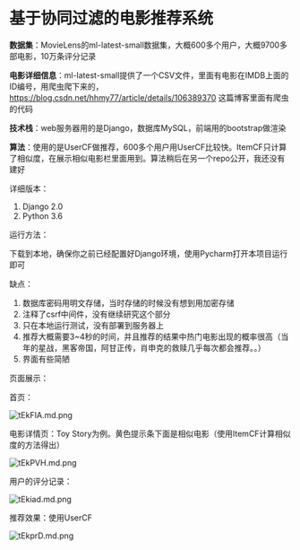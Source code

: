 # 基于协同过滤的电影推荐系统

**数据集**：MovieLens的ml-latest-small数据集，大概600多个用户，大概9700多部电影，10万条评分记录

**电影详细信息**：ml-latest-small提供了一个CSV文件，里面有电影在IMDB上面的ID编号，用爬虫爬下来的，https://blog.csdn.net/hhmy77/article/details/106389370 这篇博客里面有爬虫的代码

**技术栈**：web服务器用的是Django，数据库MySQL，前端用的bootstrap做渲染

**算法**：使用的是UserCF做推荐，600多个用户用UserCF比较快。ItemCF只计算了相似度，在展示相似电影栏里面用到。算法稍后在另一个repo公开，我还没有建好

详细版本：

1. Django 2.0
2. Python 3.6

运行方法：

下载到本地，确保你之前已经配置好Django环境，使用Pycharm打开本项目运行即可



缺点：

1. 数据库密码用明文存储，当时存储的时候没有想到用加密存储
2. 注释了csrf中间件，没有继续研究这个部分
3. 只在本地运行测试，没有部署到服务器上
4. 推荐大概需要3~4秒的时间，并且推荐的结果中热门电影出现的概率很高（当年的星战，黑客帝国，阿甘正传，肖申克的救赎几乎每次都会推荐。。）
5. 界面有些简陋

页面展示：

首页：

![tEkFIA.md.png](https://s1.ax1x.com/2020/05/27/tEkFIA.md.png)

电影详情页：Toy Story为例。黄色提示条下面是相似电影（使用ItemCF计算相似度的方法得出）

![tEkPVH.md.png](https://s1.ax1x.com/2020/05/27/tEkPVH.md.png)

用户的评分记录：

![tEkiad.md.png](https://s1.ax1x.com/2020/05/27/tEkiad.md.png)

推荐效果：使用UserCF

![tEkprD.md.png](https://s1.ax1x.com/2020/05/27/tEkprD.md.png)



